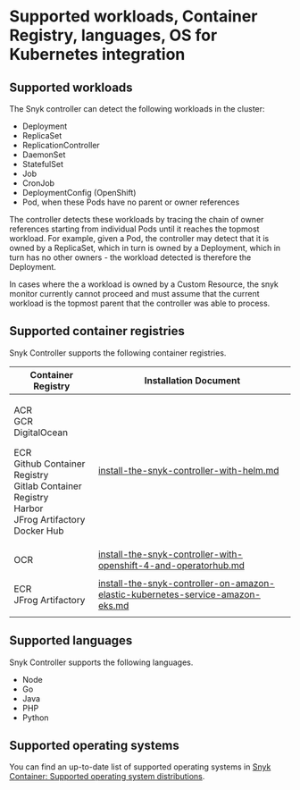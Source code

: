 # Supported workloads, Container Registry, languages, OS for Kubernetes integration

## Supported workloads

The Snyk controller can detect the following workloads in the cluster:

* Deployment
* ReplicaSet
* ReplicationController
* DaemonSet
* StatefulSet
* Job
* CronJob
* DeploymentConfig (OpenShift)
* Pod, when these Pods have no parent or owner references

The controller detects these workloads by tracing the chain of owner references starting from individual Pods until it reaches the topmost workload. For example, given a Pod, the controller may detect that it is owned by a ReplicaSet, which in turn is owned by a Deployment, which in turn has no other owners - the workload detected is therefore the Deployment.

In cases where the a workload is owned by a Custom Resource, the snyk monitor currently cannot proceed and must assume that the current workload is the topmost parent that the controller was able to process.

## Supported container registries

Snyk Controller supports the following container registries.

| Container Registry                                                                                                                                 | Installation Document                                                                                                                                                                           |
| -------------------------------------------------------------------------------------------------------------------------------------------------- | ----------------------------------------------------------------------------------------------------------------------------------------------------------------------------------------------- |
| <p>ACR<br>GCR<br>DigitalOcean</p><p>ECR<br>Github Container Registry<br>Gitlab Container Registry<br>Harbor<br>JFrog Artifactory<br>Docker Hub</p> | [install-the-snyk-controller-with-helm.md](../installation-page/install-the-snyk-controller-with-helm.md "mention")                                                                             |
| OCR                                                                                                                                                | [install-the-snyk-controller-with-openshift-4-and-operatorhub.md](../installation-page/install-the-snyk-controller-with-openshift-4-and-operatorhub.md "mention")                               |
| <p>ECR<br>JFrog Artifactory</p>                                                                                                                    | [install-the-snyk-controller-on-amazon-elastic-kubernetes-service-amazon-eks.md](../installation-page/install-the-snyk-controller-on-amazon-elastic-kubernetes-service-amazon-eks.md "mention") |

## Supported languages

Snyk Controller supports the following languages.

* Node
* Go
* Java
* PHP
* Python

## Supported operating systems

You can find an up-to-date list of supported operating systems in [Snyk Container: Supported operating system distributions](../../supported-operating-system-distributions.md).
